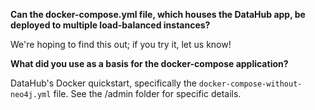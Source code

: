 **Can the docker-compose.yml file, which houses the DataHub app, be deployed to multiple load-balanced instances?**

We're hoping to find this out; if you try it, let us know!

**What did you use as a basis for the docker-compose application?**

DataHub's Docker quickstart, specifically the `docker-compose-without-neo4j.yml` file. See the /admin folder for specific details.
